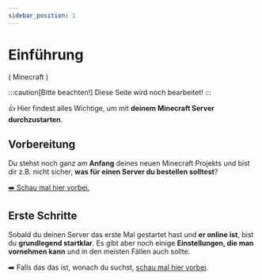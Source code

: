 ```yaml
---
sidebar_position: 1
---
```


# Einführung

( Minecraft )

:::caution[Bitte beachten!]
Diese Seite wird noch bearbeitet!
:::

👍 Hier findest alles Wichtige, um mit **deinem Minecraft Server durchzustarten**.

## Vorbereitung

Du stehst noch ganz am **Anfang** deines neuen Minecraft Projekts und bist dir z.B. nicht sicher, **was für einen Server du bestellen solltest**? 

[➡️ Schau mal hier vorbei.](/docs/category/erste-schritte)

## Erste Schritte

Sobald du deinen Server das erste Mal gestartet hast und **er online ist**, bist du **grundlegend startklar**. Es gibt aber noch einige **Einstellungen, die man vornehmen kann** und in den meisten Fällen auch sollte.

➡️ Falls das das ist, wonach du suchst, [schau mal hier vorbei](/docs/category/einstellungen-vornehmen).
